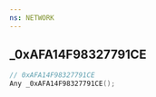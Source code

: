 ```yaml
---
ns: NETWORK
---
```

## _0xAFA14F98327791CE

```c
// 0xAFA14F98327791CE
Any _0xAFA14F98327791CE();
```

